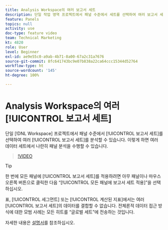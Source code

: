 ```yaml
---
title: Analysis Workspace의 여러 보고서 세트
description: 단일 작업 영역 프로젝트에서 패널 수준에서 세트를 선택하여 여러 보고서 세트를 분석할 수 있습니다. 이렇게 하면 여러 데이터 세트에서 나란히 패널 분석을 수행할 수 있습니다.
feature: Panels
topics: null
activity: use
doc-type: feature video
team: Technical Marketing
kt: 4820
role: User
level: Beginner
exl-id: ae9e55c0-a9ab-4b71-8a00-67a2c31a7676
source-git-commit: 8fc641743bc9e07b838a22ca64ccc15344d52764
workflow-type: ht
source-wordcount: '145'
ht-degree: 100%

---
```


# Analysis Workspace의 여러 [!UICONTROL 보고서 세트]

단일 [!DNL Workspace] 프로젝트에서 패널 수준에서 [!UICONTROL 보고서 세트]를 선택하여 여러 [!UICONTROL 보고서 세트]를 분석할 수 있습니다. 이렇게 하면 여러 데이터 세트에서 나란히 패널 분석을 수행할 수 있습니다.

>[!VIDEO](https://video.tv.adobe.com/v/32843/?quality=12&learn=on)

>[!TIP]
>
> 한 번에 모든 패널에 [!UICONTROL 보고서 세트]를 적용하려면 아무 패널이나 마우스 오른쪽 버튼으로 클릭한 다음 “[!UICONTROL 모든 패널에 보고서 세트 적용]”을 선택하십시오.

표, [!UICONTROL 세그먼트] 또는 [!UICONTROL 계산된 지표]에서는 여러 [!UICONTROL 보고서 세트]의 데이터를 결합할 수 없습니다. 전체론적 데이터 접근 방식에 대한 모범 사례는 모든 히트를 “글로벌 세트”에 전송하는 것입니다.

자세한 내용은 [설명서](https://experienceleague.adobe.com/docs/analytics/analyze/analysis-workspace/build-workspace-project/multiple-report-suites.html)를 참조하십시오.
